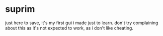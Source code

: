 # suprim

just here to save, it's my first gui i made just to learn. don't try complaining about this as it's not expected to work, as i don't like cheating.
